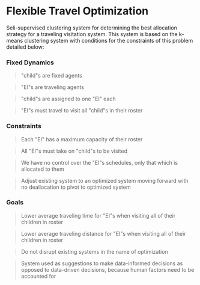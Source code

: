 # Flexible Travel Optimization

Seli-supervised clustering system for determining the best allocation strategy for a traveling visitation system.  This system is based on the k-means clustering system with conditions for the constraints of this problem detailed below:

### Fixed Dynamics
> "child"s are fixed agents

> "EI"s are traveling agents

> "child"s are assigned to one "EI" each

> "EI"s must travel to visit all "child"s in their roster

### Constraints
> Each "EI" has a maximum capacity of their roster

> All "EI"s must take on "child"s to be visited

> We have no control over the "EI"s schedules, only that which is allocated to them

> Adjust existing system to an optimized system moving forward with no deallocation to pivot to optimized system

### Goals
> Lower average traveling time for "EI"s when visiting all of their children in roster

> Lower average traveling distance for "EI"s when visiting all of their children in roster

> Do not disrupt existing systems in the name of optimization

> System used as suggestions to make data-informed decisions as opposed to data-driven decisions, because human factors need to be accounted for
